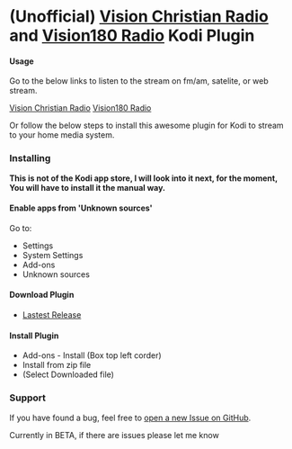 # (Unofficial) [Vision Christian Radio](https://vision.org.au) and [Vision180 Radio](https://vision180.org.au) Kodi Plugin

#### Usage
Go to the below links to listen to the stream on fm/am, satelite, or web stream.

[Vision Christian Radio](https://vision.org.au/radio/)
[Vision180 Radio](http://vision180.org.au/listening-options/)

Or follow the below steps to install this awesome plugin for Kodi to stream to your home media system.

### Installing

**This is not of the Kodi app store, I will look into it next, for the moment, You will have to install it the manual way.**


#### Enable apps from 'Unknown sources'
Go to:
 * Settings
 * System Settings
 * Add-ons
 * Unknown sources

#### Download Plugin 
 * [Lastest Release](https://github.com/JustinFuhrmeister-Clarke/plugin.audio.vision/releases)

#### Install Plugin
 * Add-ons - Install (Box top left corder)
 * Install from zip file
 * (Select Downloaded file)


### Support
If you have found a bug, feel free to [open a new Issue on GitHub](https://github.com/JustinFuhrmeister-Clarke/plugin.audio.vision/issues).

Currently in BETA, if there are issues please let me know
